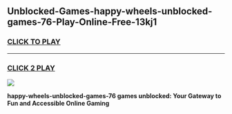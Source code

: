 
## Unblocked-Games-happy-wheels-unblocked-games-76-Play-Online-Free-13kj1
<h3>
<a href="https://premium76.site?title=happy-wheels-unblocked-games-76&ref=26A">CLICK TO PLAY</a></h3>
<hr>

<h3>
<a href="https://premium76.site?title=happy-wheels-unblocked-games-76&ref=26A">CLICK 2 PLAY</a>
  
</h3>

<a href="https://premium76.site?title=happy-wheels-unblocked-games-76&ref=26A"><img src="https://clearcache.store/games.png"></a>


**happy-wheels-unblocked-games-76 games unblocked: Your Gateway to Fun and Accessible Online Gaming**
